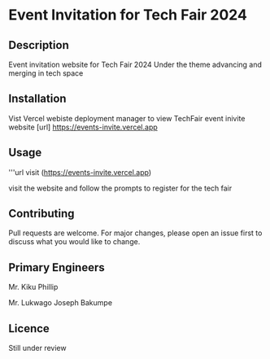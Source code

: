 # Event Invitation for Tech Fair 2024

## Description

Event invitation website for Tech Fair 2024 
Under the theme advancing and merging in tech space

## Installation

Vist Vercel webiste deployment manager to view TechFair event inivite website [url] https://events-invite.vercel.app

## Usage

'''url
visit (https://events-invite.vercel.app)

visit the website and follow the prompts to register for the tech fair

## Contributing 

Pull requests are welcome. For major changes, please open an issue first to discuss what you  would like to change.

## Primary Engineers

Mr. Kiku Phillip

Mr. Lukwago Joseph Bakumpe

## Licence

Still under review
